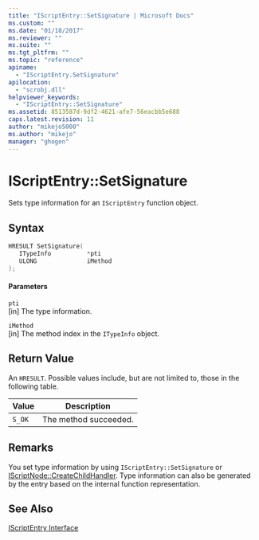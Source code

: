 ```yaml
---
title: "IScriptEntry::SetSignature | Microsoft Docs"
ms.custom: ""
ms.date: "01/18/2017"
ms.reviewer: ""
ms.suite: ""
ms.tgt_pltfrm: ""
ms.topic: "reference"
apiname: 
  - "IScriptEntry.SetSignature"
apilocation: 
  - "scrobj.dll"
helpviewer_keywords: 
  - "IScriptEntry::SetSignature"
ms.assetid: 8513587d-9df2-4621-afe7-56eacbb5e688
caps.latest.revision: 11
author: "mikejo5000"
ms.author: "mikejo"
manager: "ghogen"
---
```

# IScriptEntry::SetSignature
Sets type information for an `IScriptEntry` function object.  
  
## Syntax  
  
```cpp
HRESULT SetSignature(  
   ITypeInfo          *pti  
   ULONG              iMethod  
);  
```  
  
#### Parameters  
 `pti`  
 [in] The type information.  
  
 `iMethod`  
 [in] The method index in the `ITypeInfo` object.  
  
## Return Value  
 An `HRESULT`. Possible values include, but are not limited to, those in the following table.  
  
|Value|Description|  
|-----------|-----------------|  
|`S_OK`|The method succeeded.|  
  
## Remarks  
 You set type information by using `IScriptEntry::SetSignature` or [IScriptNode::CreateChildHandler](../../winscript/reference/iscriptnode-createchildhandler.md). Type information can also be generated by the entry based on the internal function representation.  
  
## See Also  
 [IScriptEntry Interface](../../winscript/reference/iscriptentry-interface.md)